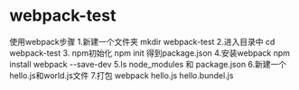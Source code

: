 # webpack-test
使用webpack步骤
1.新建一个文件夹
mkdir webpack-test
2.进入目录中
cd webpack-test
3. npm初始化
npm init
得到package.json
4.安装webpack
npm install webpack --save-dev
5.ls
node_modules 和 package.json
6.新建一个hello.js和world.js文件
7.打包
webpack hello.js hello.bundel.js
